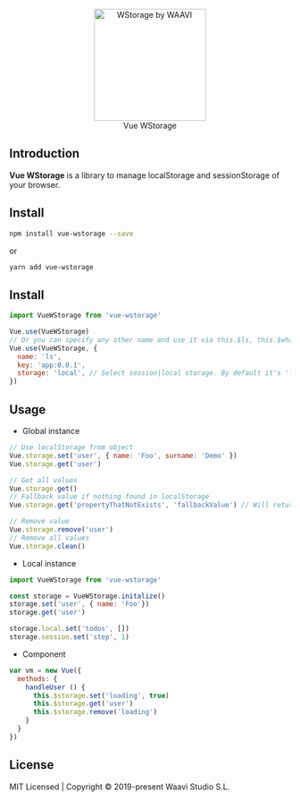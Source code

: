 <br>
<br>
<br>
<p align="center">
    <img src="https://waavi.com/img/waavi_logo.4213ffb7.png" alt="WStorage by WAAVI" width="200"/>
    <br>
Vue WStorage
</p>

## Introduction

**Vue WStorage** is a library to manage localStorage and sessionStorage of your browser.

## Install

  ``` bash
  npm install vue-wstorage --save
  ```
  or
  ``` bash
  yarn add vue-wstorage
  ```

## Install

  ``` js
  import VueWStorage from 'vue-wstorage'

  Vue.use(VueWStorage)
  // Or you can specify any other name and use it via this.$ls, this.$whatEverYouWant
  Vue.use(VueWStorage, {
    name: 'ls',
    key: 'app:0.0.1',
    storage: 'local', // Select session|local storage. By default it's 'local'
  })
  ```

## Usage

  - Global instance

  ```js
  // Use localStorage from object
  Vue.storage.set('user', { name: 'Foo', surname: 'Demo' })
  Vue.storage.get('user')

  // Get all values
  Vue.storage.get()
  // Fallback value if nothing found in localStorage
  Vue.storage.get('propertyThatNotExists', 'fallbackValue') // Will return 'fallbackValue' string

  // Remove value
  Vue.storage.remove('user')
  // Remove all values
  Vue.storage.clean()
  ```

  - Local instance

  ```js
  import VueWStorage from 'vue-wstorage'

  const storage = VueWStorage.initalize()
  storage.set('user', { name: 'Foo'})
  storage.get('user')

  storage.local.set('todos', [])
  storage.session.set('step', 1)
  ```

  - Component

  ``` js
  var vm = new Vue({
    methods: {
      handleUser () {
        this.$storage.set('loading', true)
        this.$storage.get('user')
        this.$storage.remove('loading')
      }
    }
  })
  ```
## License
  MIT Licensed | Copyright © 2019-present Waavi Studio S.L.